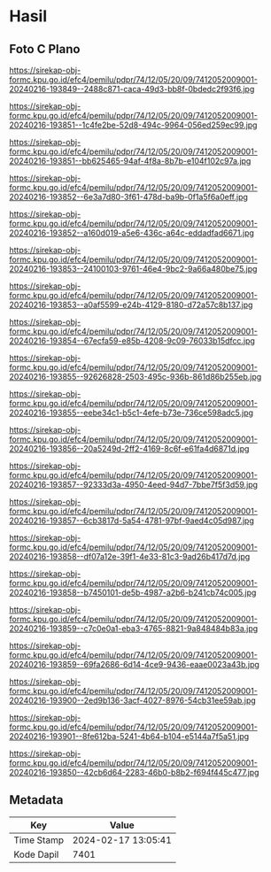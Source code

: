 # Hasil

## Foto C Plano

https://sirekap-obj-formc.kpu.go.id/efc4/pemilu/pdpr/74/12/05/20/09/7412052009001-20240216-193849--2488c871-caca-49d3-bb8f-0bdedc2f93f6.jpg

https://sirekap-obj-formc.kpu.go.id/efc4/pemilu/pdpr/74/12/05/20/09/7412052009001-20240216-193851--1c4fe2be-52d8-494c-9964-056ed259ec99.jpg

https://sirekap-obj-formc.kpu.go.id/efc4/pemilu/pdpr/74/12/05/20/09/7412052009001-20240216-193851--bb625465-94af-4f8a-8b7b-e104f102c97a.jpg

https://sirekap-obj-formc.kpu.go.id/efc4/pemilu/pdpr/74/12/05/20/09/7412052009001-20240216-193852--6e3a7d80-3f61-478d-ba9b-0f1a5f6a0eff.jpg

https://sirekap-obj-formc.kpu.go.id/efc4/pemilu/pdpr/74/12/05/20/09/7412052009001-20240216-193852--a160d019-a5e6-436c-a64c-eddadfad6671.jpg

https://sirekap-obj-formc.kpu.go.id/efc4/pemilu/pdpr/74/12/05/20/09/7412052009001-20240216-193853--24100103-9761-46e4-9bc2-9a66a480be75.jpg

https://sirekap-obj-formc.kpu.go.id/efc4/pemilu/pdpr/74/12/05/20/09/7412052009001-20240216-193853--a0af5599-e24b-4129-8180-d72a57c8b137.jpg

https://sirekap-obj-formc.kpu.go.id/efc4/pemilu/pdpr/74/12/05/20/09/7412052009001-20240216-193854--67ecfa59-e85b-4208-9c09-76033b15dfcc.jpg

https://sirekap-obj-formc.kpu.go.id/efc4/pemilu/pdpr/74/12/05/20/09/7412052009001-20240216-193855--92626828-2503-495c-936b-861d86b255eb.jpg

https://sirekap-obj-formc.kpu.go.id/efc4/pemilu/pdpr/74/12/05/20/09/7412052009001-20240216-193855--eebe34c1-b5c1-4efe-b73e-736ce598adc5.jpg

https://sirekap-obj-formc.kpu.go.id/efc4/pemilu/pdpr/74/12/05/20/09/7412052009001-20240216-193856--20a5249d-2ff2-4169-8c6f-e61fa4d6871d.jpg

https://sirekap-obj-formc.kpu.go.id/efc4/pemilu/pdpr/74/12/05/20/09/7412052009001-20240216-193857--92333d3a-4950-4eed-94d7-7bbe7f5f3d59.jpg

https://sirekap-obj-formc.kpu.go.id/efc4/pemilu/pdpr/74/12/05/20/09/7412052009001-20240216-193857--6cb3817d-5a54-4781-97bf-9aed4c05d987.jpg

https://sirekap-obj-formc.kpu.go.id/efc4/pemilu/pdpr/74/12/05/20/09/7412052009001-20240216-193858--df07a12e-39f1-4e33-81c3-9ad26b417d7d.jpg

https://sirekap-obj-formc.kpu.go.id/efc4/pemilu/pdpr/74/12/05/20/09/7412052009001-20240216-193858--b7450101-de5b-4987-a2b6-b241cb74c005.jpg

https://sirekap-obj-formc.kpu.go.id/efc4/pemilu/pdpr/74/12/05/20/09/7412052009001-20240216-193859--c7c0e0a1-eba3-4765-8821-9a848484b83a.jpg

https://sirekap-obj-formc.kpu.go.id/efc4/pemilu/pdpr/74/12/05/20/09/7412052009001-20240216-193859--69fa2686-6d14-4ce9-9436-eaae0023a43b.jpg

https://sirekap-obj-formc.kpu.go.id/efc4/pemilu/pdpr/74/12/05/20/09/7412052009001-20240216-193900--2ed9b136-3acf-4027-8976-54cb31ee59ab.jpg

https://sirekap-obj-formc.kpu.go.id/efc4/pemilu/pdpr/74/12/05/20/09/7412052009001-20240216-193901--8fe612ba-5241-4b64-b104-e5144a7f5a51.jpg

https://sirekap-obj-formc.kpu.go.id/efc4/pemilu/pdpr/74/12/05/20/09/7412052009001-20240216-193850--42cb6d64-2283-46b0-b8b2-f694f445c477.jpg


## Metadata

| Key        | Value               |
| ---------- | ------------------- |
| Time Stamp | 2024-02-17 13:05:41 |
| Kode Dapil | 7401                |



